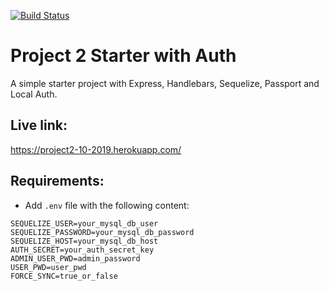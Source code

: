 [![Build Status](https://travis-ci.com/austdobe/project2.svg?branch=master)](https://travis-ci.com/austdobe/project2)

# Project 2 Starter with Auth

A simple starter project with Express, Handlebars, Sequelize, Passport and Local Auth.

## Live link:
https://project2-10-2019.herokuapp.com/

## Requirements:

* Add `.env` file with the following content:

```
SEQUELIZE_USER=your_mysql_db_user
SEQUELIZE_PASSWORD=your_mysql_db_password
SEQUELIZE_HOST=your_mysql_db_host
AUTH_SECRET=your_auth_secret_key
ADMIN_USER_PWD=admin_password
USER_PWD=user_pwd
FORCE_SYNC=true_or_false
```
